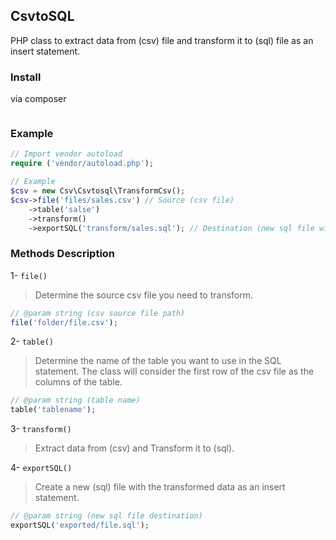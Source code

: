 ## CsvtoSQL
PHP class to extract data from (csv) file and transform it to (sql) file as an insert statement.

### Install
via composer
``` bash

```

### Example

``` php
// Import vendor autoload
require ('vendor/autoload.php');

// Example
$csv = new Csv\Csvtosql\TransformCsv();
$csv->file('files/sales.csv') // Source (csv file)
    ->table('salse')
    ->transform()
    ->exportSQL('transform/sales.sql'); // Destination (new sql file with insert statement)
```

### Methods Description

1- ``` file() ``` <br/>
> Determine the source csv file you need to transform.
``` php
// @param string (csv source file path)
file('folder/file.csv');
```

2- ``` table() ``` <br/>
> Determine the name of the table you want to use in the SQL statement.
> The class will consider the first row of the csv file as the columns of the table.
``` php
// @param string (table name)
table('tablename');
```

3- ``` transform() ``` <br/>
> Extract data from (csv) and Transform it to (sql).

4- ``` exportSQL() ``` <br/>
> Create a new (sql) file with the transformed data as an insert statement.
``` php
// @param string (new sql file destination)
exportSQL('exported/file.sql');
```
